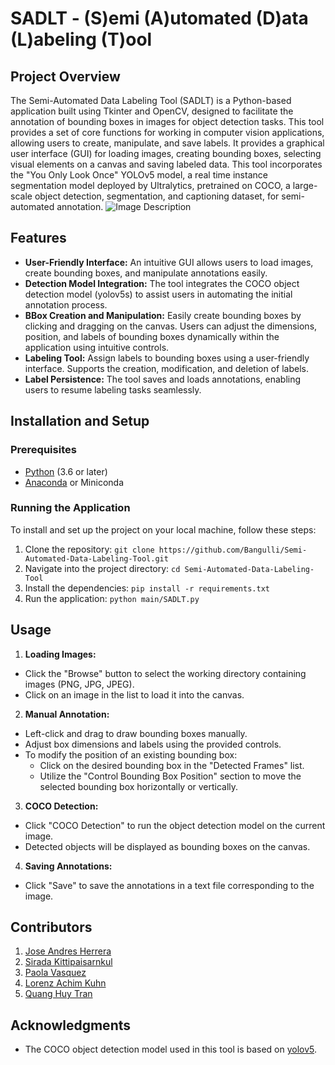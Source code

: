 # SADLT - (S)emi (A)utomated (D)ata (L)abeling (T)ool

## Project Overview
The Semi-Automated Data Labeling Tool (SADLT) is a Python-based application built using Tkinter and OpenCV, designed to facilitate the annotation of bounding boxes in images for object detection tasks. This tool provides a set of core functions for working in computer vision applications, allowing users to create, manipulate, and save labels. 
It provides a graphical user interface (GUI) for loading images, creating bounding boxes, selecting visual elements on a canvas and saving labeled data. This tool incorporates the "You Only Look Once" YOLOv5 model, a real time instance segmentation model deployed by Ultralytics, pretrained on COCO, a large-scale object detection, segmentation, and captioning dataset, for semi-automated annotation.
![Image Description](demo.png)


## Features
*   **User-Friendly Interface:** An intuitive GUI allows users to load images, create bounding boxes, and manipulate annotations easily.
*   **Detection Model Integration:** The tool integrates the COCO object detection model (yolov5s) to assist users in automating the initial annotation process.
*   **BBox Creation and Manipulation:** Easily create bounding boxes by clicking and dragging on the canvas. Users can adjust the dimensions, position, and labels of bounding boxes dynamically within the application using intuitive controls.
*   **Labeling Tool:** Assign labels to bounding boxes using a user-friendly interface. Supports the creation, modification, and deletion of labels.
*   **Label Persistence:** The tool saves and loads annotations, enabling users to resume labeling tasks seamlessly.

     
## Installation and Setup
### Prerequisites

*   [Python](https://www.python.org/) (3.6 or later)
*   [Anaconda](https://www.anaconda.com/) or Miniconda

### Running the Application

To install and set up the project on your local machine, follow these steps:

1. Clone the repository: `git clone https://github.com/Bangulli/Semi-Automated-Data-Labeling-Tool.git`
2. Navigate into the project directory: `cd Semi-Automated-Data-Labeling-Tool`
3. Install the dependencies: `pip install -r requirements.txt`
4. Run the application: `python main/SADLT.py`

## Usage

1.  **Loading Images:**
    
*   Click the "Browse" button to select the working directory containing images (PNG, JPG, JPEG).
*   Click on an image in the list to load it into the canvas.

2.  **Manual Annotation:**
    
*   Left-click and drag to draw bounding boxes manually.
*   Adjust box dimensions and labels using the provided controls.
*   To modify the position of an existing bounding box:
    *   Click on the desired bounding box in the "Detected Frames" list.
    *   Utilize the "Control Bounding Box Position" section to move the selected bounding box horizontally or vertically.

3.  **COCO Detection:**
    
*   Click "COCO Detection" to run the object detection model on the current image.
*   Detected objects will be displayed as bounding boxes on the canvas.

4.  **Saving Annotations:**
    
*   Click "Save" to save the annotations in a text file corresponding to the image.

## Contributors
1. [Jose Andres Herrera](https://github.com/joanhermo)
2. [Sirada Kittipaisarnkul](https://github.com/99ffx)
3. [Paola Vasquez](https://github.com/paolavasquez98)
4. [Lorenz Achim Kuhn](https://github.com/Bangulli)
5. [Quang Huy Tran](https://github.com/huytrq-em)

## Acknowledgments
*   The COCO object detection model used in this tool is based on [yolov5](https://pytorch.org/hub/ultralytics_yolov5/).


